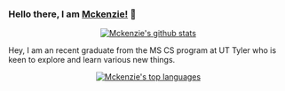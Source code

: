 ### Hello there, I am [Mckenzie!](https://mckenz31.github.io) 👋
<p align="center">
  <a href="https://github.com/anuraghazra/github-readme-stats">  
    <img alt="Mckenzie's github stats" src="https://github-readme-stats.vercel.app/api?username=mckenz31&count_private=true&hide=issues,stars&theme=radical&show_icons=true"/>
  </a>
</p>

Hey, I am an recent graduate from the MS CS program at UT Tyler who is keen to explore and learn various new things.

<p align="center">
  <a href="https://github.com/anuraghazra/github-readme-stats">
    <img alt="Mckenzie's top languages" src="https://github-readme-stats.vercel.app/api/top-langs/?username=mckenz31&layout=compact&theme=highcontrast"/>
  </a>
</p>
<!--
**Mckenz31/Mckenz31** is a ✨ _special_ ✨ repository because its `README.md` (this file) appears on your GitHub profile.

Here are some ideas to get you started:

- 🔭 I’m currently working on ...
- 🌱 I’m currently learning ...
- 👯 I’m looking to collaborate on ...
- 🤔 I’m looking for help with ...
- 💬 Ask me about ...
- 📫 How to reach me: ...
- 😄 Pronouns: ...
- ⚡ Fun fact: ...
-->
